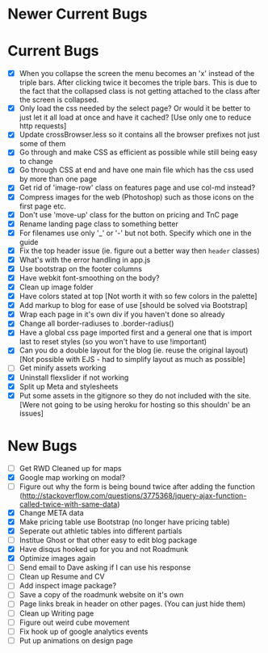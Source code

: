 Newer Current Bugs
===================


Current Bugs
================
- [x] When you collapse the screen the menu becomes an 'x' instead of the triple bars. After clicking twice it becomes the triple bars. This is due to the fact that the collapsed class is not getting attached to the class after the screen is collapsed.
- [x] Only load the css needed by the select page? Or would it be better to just let it all load at once and have it cached? [Use only one to reduce http requests]
- [x] Update crossBrowser.less so it contains all the browser prefixes not just some of them
- [x] Go through and make CSS as efficient as possible while still being easy to change
- [x] Go through CSS at end and have one main file which has the css used by more than one page
- [x] Get rid of 'image-row' class on features page and use col-md instead?
- [x] Compress images for the web (Photoshop) such as those icons on the first page etc.
- [x] Don't use 'move-up' class for the button on pricing and TnC page 
- [x] Rename landing page class to something better
- [x] For filenames use only '_' or '-' but not both. Specify which one in the guide
- [x] Fix the top header issue (ie. figure out a better way then `header` classes)
- [x] What's with the error handling in app.js
- [x] Use bootstrap on the footer columns
- [x] Have webkit font-smoothing on the body?
- [x] Clean up image folder
- [x] Have colors stated at top [Not worth it with so few colors in the palette]
- [x] Add markup to blog for ease of use [should be solved via Bootstrap]
- [x] Wrap each page in it's own div if you haven't done so already
- [x] Change all border-radiuses to .border-radius()
- [x] Have a global css page imported first and a general one that is import last to reset styles (so you won't have to use !important)
- [x] Can you do a double layout for the blog (ie. reuse the original layout) [Not possible with EJS - had to simplify layout as much as possible]
- [ ] Get minify assets working
- [x] Uninstall flexslider if not working
- [x] Split up Meta and stylesheets
- [x] Put some assets in the gitignore so they do not included with the site. [Were not going to be using heroku for hosting so this shouldn' be an issues]

New Bugs
===============
- [ ] Get RWD Cleaned up for maps
- [x] Google map working on modal?
- [ ] Figure out why the form is being bound twice after adding the function (http://stackoverflow.com/questions/3775368/jquery-ajax-function-called-twice-with-same-data)
- [x] Change META data
- [x] Make pricing table use Bootstrap (no longer have pricing table)
- [x] Seperate out athletic tables into different partials
- [ ] Institue Ghost or that other easy to edit blog package
- [x] Have disqus hooked up for you and not Roadmunk
- [x] Optimize images again
- [ ] Send email to Dave asking if I can use his response
- [ ] Clean up Resume and CV
- [ ] Add inspect image package?
- [ ] Save a copy of the roadmunk website on it's own
- [ ] Page links break in header on other pages. (You can just hide them)
- [ ] Clean up Writing page
- [ ] Figure out weird cube movement
- [ ] Fix hook up of google analytics events
- [ ] Put up animations on design page
